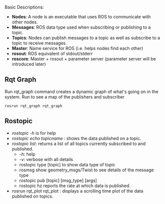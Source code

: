 
Basic Descriptions:

  * **Nodes**: A node is an executable that uses ROS to communicate with other nodes.
  * **Messages**: ROS data type used when subscribing or publishing to a topic.
  * **Topics**: Nodes can publish messages to a topic as well as subscribe to a topic to receive messages.
  * **Master**: Name service for ROS (i.e. helps nodes find each other)
  * **rosout**: ROS equivalent of stdout/stderr
  * **roscore**: Master + rosout + parameter server (parameter server will be introduced later)

## Rqt Graph
Run rqt_graph command creates a dynamic graph of what's going on in the system. Run to see a map of the publishers and subscriber
```
rosrun rqt_graph rqt_graph
```


## Rostopic
* *rostopic -h* is for help
* *rostopic echo topicname* :   shows the data published on a topic.
* *rostopic list*: returns a list of all topics currently subscribed to and published.
  * *-h*: help
  * *-v*: verbose with all details
  * rostopic type [topic] to show data type of topic
  * rosmsg show geometry_msgs/Twist to see details of the message type
  * rostopic pub [topic] [msg_type] [args]
  * rostopic hz reports the rate at which data is published.
* rosrun rqt_plot rqt_plot : displays a scrolling time plot of the data published on topics. 
